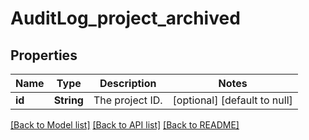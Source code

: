 # AuditLog_project_archived
## Properties

| Name | Type | Description | Notes |
|------------ | ------------- | ------------- | -------------|
| **id** | **String** | The project ID. | [optional] [default to null] |

[[Back to Model list]](../README.md#documentation-for-models) [[Back to API list]](../README.md#documentation-for-api-endpoints) [[Back to README]](../README.md)


